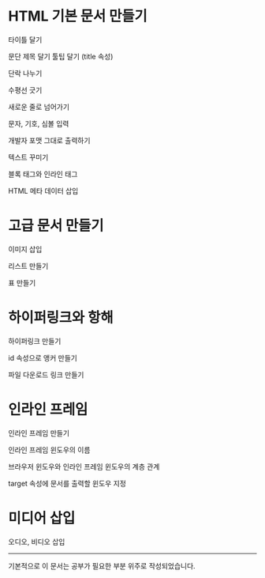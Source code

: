 # HTML 기본 문서 만들기
타이틀 달기

문단 제목 달기
툴팁 달기 (title 속성)

단락 나누기

수평선 긋기

새로운 줄로 넘어가기

문자, 기호, 심볼 입력

개발자 포맷 그대로 출력하기

텍스트 꾸미기

블록 태그와 인라인 태그

HTML 메타 데이터 삽입

# 고급 문서 만들기
이미지 삽입

리스트 만들기

표 만들기

# 하이퍼링크와 항해
하이퍼링크 만들기

id 속성으로 앵커 만들기

파일 다운로드 링크 만들기

# 인라인 프레임
인라인 프레임 만들기

인라인 프레임 윈도우의 이름

브라우저 윈도우와 인라인 프레임 윈도우의 계층 관계

target 속성에 문서를 출력할 윈도우 지정

# 미디어 삽입
오디오, 비디오 삽입

----------
기본적으로 이 문서는 공부가 필요한 부분 위주로 작성되었습니다.
